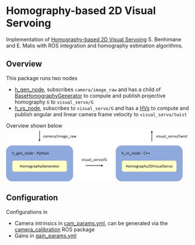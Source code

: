 # Homography-based 2D Visual Servoing
Implementation of [Homography-based 2D Visual Servoing](https://ieeexplore.ieee.org/document/1642061) S. Benhimane and E. Malis with ROS integration and homography estimation algorithms.

## Overview
This package runs two nodes

  - [h_gen_node](python/h_gen_node.py), subscribes `camera/image_raw` and has a child of [BaseHomographyGenerator](python/homography_generators/base_homography_generator.py) to compute and publish projective homography `G` to `visual_servo/G`
  - [h_vs_node](src/h_vs_node.cpp), subscribes to `visual_servo/G` and has a [HVs](include/h_vs/h_vs.hpp) to compute and publish angular and linear camera frame velocity to `visual_servo/twist`

Overview shown below
<br/>
<img src="img/h_vs_nodes.png" width="800"/>

## Configuration
Configurations in

  - Camera intrinsics in [cam_params.yml](config/cam_params.yml), can be generated via the [camera_calibration](http://wiki.ros.org/camera_calibration) ROS package
  - Gains in [gain_params.yml](config/gain_params.yml)
